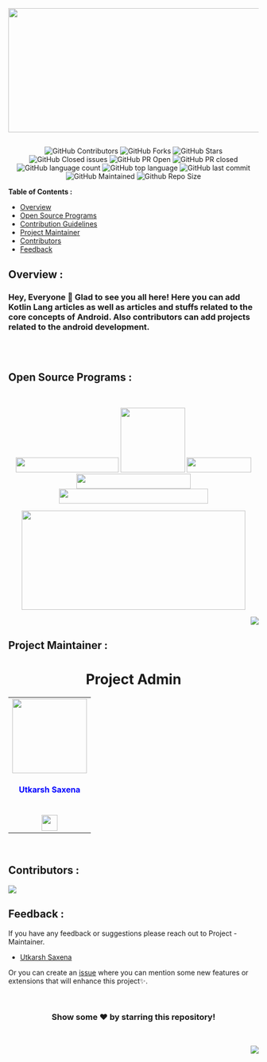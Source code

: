 <!------------------------------------------------- Repo Cover -------------------------------------------------------------->

<div align="center">
    <img src="https://github.com/utkarsh006/Learn-Kotlin/blob/main/.github/example%20img/LEARN%20KOTLIN.png" width="600" height="250"/>
</div>  

##

<!------------------------------------------------- Badges ------------------------------------------------------------------->

<div align="center">

![GitHub Contributors](https://img.shields.io/github/contributors/utkarsh006/Learn-Kotlin?style=for-the-badge&color=68C3FF)
![GitHub Forks](https://img.shields.io/github/forks/utkarsh006/Learn-Kotlin?style=for-the-badge&color=943FF6)
![GitHub Stars](https://img.shields.io/github/stars/utkarsh006/Learn-Kotlin?style=for-the-badge&color=E04168)
![GitHub Closed issues](https://img.shields.io/github/issues-closed-raw/utkarsh006/Learn-Kotlin?style=for-the-badge&color=68C3FF)
![GitHub PR Open](https://img.shields.io/github/issues-pr/utkarsh006/Learn-Kotlin?style=for-the-badge&color=943FF6)
![GitHub PR closed](https://img.shields.io/github/issues-pr-closed-raw/utkarsh006/Learn-Kotlin?style=for-the-badge&color=E04168)
![GitHub language count](https://img.shields.io/github/languages/count/utkarsh006/Learn-Kotlin?style=for-the-badge&color=68C3FF)
![GitHub top language](https://img.shields.io/github/languages/top/utkarsh006/Learn-Kotlin?style=for-the-badge&color=943FF6)
![GitHub last commit](https://img.shields.io/github/last-commit/utkarsh006/Learn-Kotlin?style=for-the-badge&color=E04168)
![GitHub Maintained](https://img.shields.io/badge/Maintained%3F-yes-68C3FF.svg?style=for-the-badge)
![Github Repo Size](https://img.shields.io/github/repo-size/utkarsh006/Learn-Kotlin?style=for-the-badge&color=943FF6)

</div>

<!--------------------------------------------------------------- TABLE OF CONTENTS -------------------------------------------------------------->

<summary><b> Table of Contents :</b></summary>

* <a href="#Overview">Overview</a>
* <a href="#Program">Open Source Programs</a>
* <a href="#Contributing Guidelines">Contribution Guidelines</a>
* <a href="#Maintainer">Project Maintainer</a>
* <a href="#Contributors">Contributors</a>
* <a href="#Feedback">Feedback</a>


<!-- ------------------------------------------------------------ -->

<div id="Overview"></div>

## Overview :
<h3>
    Hey, Everyone 👋 Glad to see you all here! Here you can add Kotlin Lang articles as well as articles and stuffs related to the core concepts of Android. Also contributors can add projects related to the android development.
</h3>

<br>
<br>

<div id="Program"></div>

## Open Source Programs :

<br>

<div align="center">

  <a href="https://github.com/utkarsh006/Learn-Kotlin"><img src="https://forthebadge.com/images/badges/built-by-developers.svg" width="207" height="30"></a> 
  <a href="https://github.com/utkarsh006/Learn-Kotlin"><img src="https://forthebadge.com/images/badges/built-with-love.svg" width="130" ></a> 
  <a href="https://github.com/utkarsh006/Learn-Kotlin"><img src="https://forthebadge.com/images/badges/open-source.svg" width="130" height="30"></a>
  <a href="https://github.com/utkarsh006/Learn-Kotlin"><img src="https://forthebadge.com/images/badges/made-with-markdown.svg" width="230" height="30"></a>
  <a href="https://github.com/utkarsh006/Learn-Kotlin"><img src="https://github.com/utkarsh006/Learn-Kotlin/blob/main/.github/IMG/made-with-kotlin.svg" width="300" height="30"></a>
</div>

<div align="center">
    <img src="https://github.com/utkarsh006/Learn-Kotlin/blob/main/.github/IMG/1663926433662.jpg" width="450" height="200" />
</div>

<p align="right"><a href="#top"><img src="https://img.shields.io/badge/-Back%20to%20Top-E04168?style=for-the-badge" /></a></p>

<!-- -------------------------------------------------------------------------- -->

<div id="Maintainer"></div>

## Project Maintainer :

<h1 align="center">Project Admin</h1>

<table align="center">
<tr>
<td align="center"><a href="https://github.com/utkarsh006"><img src="https://avatars.githubusercontent.com/u/94545831?v=4" width=150px height=150px /></a></br> <h4  style="color:blue">Utkarsh Saxena</h4><br>
<a href="https://www.linkedin.com/in/utkarsh06/"><img src="https://t0.gstatic.com/images?q=tbn:ANd9GcRMCA3j2A8hfLl9p5UAU5nd9lvqLlNZvqoU4xOsZ192uH4IYS6X" width="32px" height="32px"></a></td>
</tr>
</table>

<br>

<!-- -------------------------------------------------------------------------- -->

<div id="Contributors"></div>

## Contributors :

<a href="https://github.com/utkarsh006/Learn-Kotlin/graphs/contributors">
  <img src="https://contrib.rocks/image?repo=utkarsh006/Learn-Kotlin" />
</a>

<br>

<!-- -------------------------------------------------------------------------- -->

<div id="Feedback"></div>

## Feedback :

If you have any feedback or suggestions please reach out to Project - Maintainer.  
* [Utkarsh Saxena](https://github.com/utkarsh006) 

Or you can create an  <a href="https://github.com/utkarsh006/Learn-Kotlin/issues">issue</a> where you can mention some new features or extensions that will enhance this project✨.

<!-- -------------------------------------------------------------------------- -->

<br>

<div align="center">
    <h3>Show some ❤️ by starring this repository!</h3>
</div>

<br>

<p align="right"><a href="#top"><img src="https://img.shields.io/badge/-Back%20to%20Top-E04168?style=for-the-badge" /></a></p>